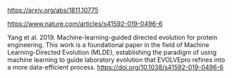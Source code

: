 https://arxiv.org/abs/1811.10775

https://www.nature.com/articles/s41592-019-0496-6

Yang et al. 2019. Machine-learning-guided directed evolution for protein engineering. This work is a foundational paper in the field of Machine Learning-Directed Evolution (MLDE), establishing the paradigm of using machine learning to guide laboratory evolution that EVOLVEpro refines into a more data-efficient process. https://doi.org/10.1038/s41592-019-0496-6
